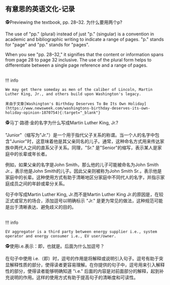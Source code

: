 ## 有意思的英语文化-记录

🕵️Previewing the textbook, pp. 28–32.  为什么要用两个p?

The use of "pp." (plural) instead of just "p." (singular) is a convention in academic and bibliographic writing to indicate a range of pages. "p." stands for "page" and "pp." stands for "pages".

When you see "pp. 28–32," it signifies that the content or information spans from page 28 to page 32 inclusive. The use of the plural form helps to differentiate between a single page reference and a range of pages.
<br></br>

!!! info
        
    We may get there someday as men of the caliber of Lincoln, Martin Luther King, Jr., and others build upon Washington's legacy.

    来自于文章[Washington's Birthday Deserves To Be Its Own Holiday](https://www.newsweek.com/washingtons-birthday-deserves-its-own-holiday-opinion-1870754){:target="_blank"}

🕵️马丁·路德·金的名字为什么写成Martin Luther King, Jr.?

"Junior"（缩写为"Jr."）是一个用于指代父子关系的称谓。当一个人的名字中包含"Junior"时，这意味着他是其父亲同名的儿子。通常，这种命名方式用来传达家族中两代人之间的直系父子关系。同理，"Sr." 是"Senior"的缩写，表示某人是家庭中的长辈或年长者。

例如，如果父亲的名字是John Smith，那么他的儿子可能被命名为John Smith Jr.，表示他是John Smith的儿子。因此父亲则被称为John Smith Sr.，表示他是家庭中的长辈。这种使用方式有助于清晰地区分家庭中不同代人的名字，并指示家庭成员之间的年龄或辈分关系。

句子中写成Martin Luther King, Jr.而不是Martin Luther King Jr.的原因是，在较正式或官方的场合，添加逗号以明确标示 "Jr." 是更为常见的做法，这种规范可能是出于清晰表达、避免歧义的目的。
<br></br>

!!! info

    EV aggregator is a third party between energy supplier i.e., system operator and energy consumer i.e., EV user/owner.

🕵️使用i.e.表示：即，也就是。后面为什么加逗号？

在句子中使用 i.e.（即）时，逗号的作用是将解释或说明引入句子。逗号有助于突显解释性质的部分，使得读者更容易理解。在你提供的句子中，逗号用来引入解释性的部分，使得读者能够明确知道 "i.e." 后面的内容是对前面部分的解释，起到补充说明的作用。这样的使用方式有助于提高句子的清晰度和可读性。




